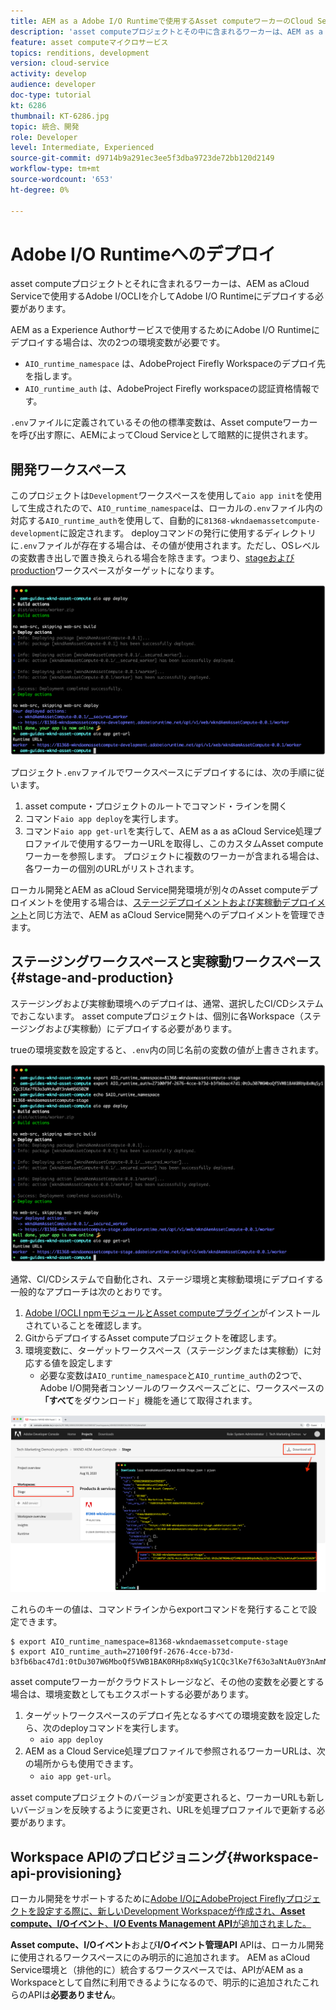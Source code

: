 ```yaml
---
title: AEM as a Adobe I/O Runtimeで使用するAsset computeワーカーのCloud Serviceへのデプロイ
description: 'asset computeプロジェクトとその中に含まれるワーカーは、AEM as a Adobe I/O Runtimeで使用するために、Cloud Serviceにデプロイする必要があります。 '
feature: asset computeマイクロサービス
topics: renditions, development
version: cloud-service
activity: develop
audience: developer
doc-type: tutorial
kt: 6286
thumbnail: KT-6286.jpg
topic: 統合、開発
role: Developer
level: Intermediate, Experienced
source-git-commit: d9714b9a291ec3ee5f3dba9723de72bb120d2149
workflow-type: tm+mt
source-wordcount: '653'
ht-degree: 0%

---
```



# Adobe I/O Runtimeへのデプロイ

asset computeプロジェクトとそれに含まれるワーカーは、AEM as aCloud Serviceで使用するAdobe I/OCLIを介してAdobe I/O Runtimeにデプロイする必要があります。

AEM as a Experience Authorサービスで使用するためにAdobe I/O Runtimeにデプロイする場合は、次の2つの環境変数が必要です。

+ `AIO_runtime_namespace` は、AdobeProject Firefly Workspaceのデプロイ先を指します。
+ `AIO_runtime_auth` は、AdobeProject Firefly workspaceの認証資格情報です。

`.env`ファイルに定義されているその他の標準変数は、Asset computeワーカーを呼び出す際に、AEMによってCloud Serviceとして暗黙的に提供されます。

## 開発ワークスペース

このプロジェクトは`Development`ワークスペースを使用して`aio app init`を使用して生成されたので、`AIO_runtime_namespace`は、ローカルの`.env`ファイル内の対応する`AIO_runtime_auth`を使用して、自動的に`81368-wkndaemassetcompute-development`に設定されます。  deployコマンドの発行に使用するディレクトリに`.env`ファイルが存在する場合は、その値が使用されます。ただし、OSレベルの変数書き出しで置き換えられる場合を除きます。つまり、[stageおよびproduction](#stage-and-production)ワークスペースがターゲットになります。

![.env変数を使用したaioアプリのデプロイ](./assets/runtime/development__aio.png)

プロジェクト`.env`ファイルでワークスペースにデプロイするには、次の手順に従います。

1. asset compute・プロジェクトのルートでコマンド・ラインを開く
1. コマンド`aio app deploy`を実行します。
1. コマンド`aio app get-url`を実行して、AEM as a  as aCloud Service処理プロファイルで使用するワーカーURLを取得し、このカスタムAsset computeワーカーを参照します。 プロジェクトに複数のワーカーが含まれる場合は、各ワーカーの個別のURLがリストされます。

ローカル開発とAEM as aCloud Service開発環境が別々のAsset computeデプロイメントを使用する場合は、[ステージデプロイメントおよび実稼動デプロイメント](#stage-and-production)と同じ方法で、AEM as aCloud Service開発へのデプロイメントを管理できます。

## ステージングワークスペースと実稼動ワークスペース{#stage-and-production}

ステージングおよび実稼動環境へのデプロイは、通常、選択したCI/CDシステムでおこないます。 asset computeプロジェクトは、個別に各Workspace（ステージングおよび実稼動）にデプロイする必要があります。

trueの環境変数を設定すると、`.env`内の同じ名前の変数の値が上書きされます。

![書き出し変数を使用したaioアプリデプロイ](./assets/runtime/stage__export-and-aio.png)

通常、CI/CDシステムで自動化され、ステージ環境と実稼動環境にデプロイする一般的なアプローチは次のとおりです。

1. [Adobe I/OCLI npmモジュールとAsset computeプラグイン](../set-up/development-environment.md#aio)がインストールされていることを確認します。
1. GitからデプロイするAsset computeプロジェクトを確認します。
1. 環境変数に、ターゲットワークスペース（ステージングまたは実稼動）に対応する値を設定します
   + 必要な変数は`AIO_runtime_namespace`と`AIO_runtime_auth`の2つで、Adobe I/O開発者コンソールのワークスペースごとに、ワークスペースの&#x200B;__「すべて__&#x200B;をダウンロード」機能を通じて取得されます。

![Adobe開発者コンソール — AIOランタイムの名前空間と認証](./assets/runtime/stage-auth-namespace.png)

これらのキーの値は、コマンドラインからexportコマンドを発行することで設定できます。

```
$ export AIO_runtime_namespace=81368-wkndaemassetcompute-stage
$ export AIO_runtime_auth=27100f9f-2676-4cce-b73d-b3fb6bac47d1:0tDu307W6MboQf5VWB1BAK0RHp8xWqSy1CQc3lKe7f63o3aNtAu0Y3nAmN56502W
```

asset computeワーカーがクラウドストレージなど、その他の変数を必要とする場合は、環境変数としてもエクスポートする必要があります。

1. ターゲットワークスペースのデプロイ先となるすべての環境変数を設定したら、次のdeployコマンドを実行します。
   + `aio app deploy`
1. AEM as a Cloud Service処理プロファイルで参照されるワーカーURLは、次の場所からも使用できます。
   + `aio app get-url`。

asset computeプロジェクトのバージョンが変更されると、ワーカーURLも新しいバージョンを反映するように変更され、URLを処理プロファイルで更新する必要があります。

## Workspace APIのプロビジョニング{#workspace-api-provisioning}

ローカル開発をサポートするために[Adobe I/OにAdobeProject Fireflyプロジェクトを設定する際に、新しいDevelopment Workspaceが作成され、__Asset compute、I/Oイベント__、__I/O Events Management API__&#x200B;が追加されました。](../set-up/firefly.md)

__Asset compute、I/Oイベント__&#x200B;および&#x200B;__I/Oイベント管理API__ APIは、ローカル開発に使用されるワークスペースにのみ明示的に追加されます。 AEM as aCloud Service環境と（排他的に）統合するワークスペースでは、APIがAEM as a Workspaceとして自然に利用できるようになるので、明示的に追加されたこれらのAPIは&#x200B;__必要ありません__。
